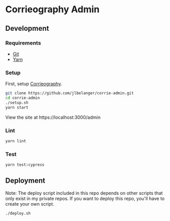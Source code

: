 # Corrieography Admin

## Development

### Requirements

- [Git](https://git-scm.com/)
- [Yarn](https://classic.yarnpkg.com/en/docs/install)

### Setup

First, setup [Corrieography](https://github.com/jlbelanger/corrie).

``` bash
git clone https://github.com/jlbelanger/corrie-admin.git
cd corrie-admin
./setup.sh
yarn start
```

View the site at https://localhost:3000/admin

### Lint

``` bash
yarn lint
```

### Test

``` bash
yarn test:cypress
```

## Deployment

Note: The deploy script included in this repo depends on other scripts that only exist in my private repos. If you want to deploy this repo, you'll have to create your own script.

``` bash
./deploy.sh
```
